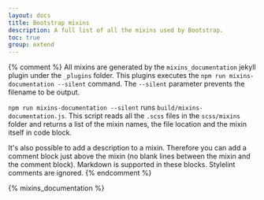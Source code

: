 ```yaml
---
layout: docs
title: Bootstrap mixins
description: A full list of all the mixins used by Bootstrap.
toc: true
group: extend
---
```


{% comment %}
All mixins are generated by the `mixins_documentation` jekyll plugin under the `_plugins` folder. This plugins executes the `npm run mixins-documentation --silent` command. The `--silent` parameter prevents the filename to be output.

`npm run mixins-documentation --silent` runs `build/mixins-documentation.js`. This script reads all the `.scss` files in the `scss/mixins` folder and returns a list of the mixin names, the file location and the mixin itself in code block.

It's also possible to add a description to a mixin. Therefore you can add a comment block just above the mixin (no blank lines between the mixin and the comment block). Markdown is supported in these blocks. Stylelint comments are ignored.
{% endcomment %}

{% mixins_documentation %}
